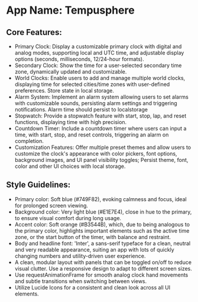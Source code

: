 # **App Name**: Tempusphere

## Core Features:

- Primary Clock: Display a customizable primary clock with digital and analog modes, supporting local and UTC time, and adjustable display options (seconds, milliseconds, 12/24-hour formats).
- Secondary Clock: Show the time for a user-selected secondary time zone, dynamically updated and customizable.
- World Clocks: Enable users to add and manage multiple world clocks, displaying time for selected cities/time zones with user-defined preferences. Store state in local storage.
- Alarm System: Implement an alarm system allowing users to set alarms with customizable sounds, persisting alarm settings and triggering notifications. Alarm time should persist to localstorage
- Stopwatch: Provide a stopwatch feature with start, stop, lap, and reset functions, displaying time with high precision.
- Countdown Timer: Include a countdown timer where users can input a time, with start, stop, and reset controls, triggering an alarm on completion.
- Customization Features: Offer multiple preset themes and allow users to customize the clock's appearance with color pickers, font options, background images, and UI panel visibility toggles; Persist theme, font, color and other UI choices with local storage.

## Style Guidelines:

- Primary color: Soft blue (#749F82), evoking calmness and focus, ideal for prolonged screen viewing.
- Background color: Very light blue (#E1E7E4), close in hue to the primary, to ensure visual comfort during long usage.
- Accent color: Soft orange (#B3544B), which, due to being analogous to the primary color, highlights important elements such as the active time zone, or the start button of the timer, with balance and restraint.
- Body and headline font: 'Inter', a sans-serif typeface for a clean, neutral and very readable appearance, suiting an app with lots of quickly changing numbers and utility-driven user experience.
- A clean, modular layout with panels that can be toggled on/off to reduce visual clutter. Use a responsive design to adapt to different screen sizes.
- Use requestAnimationFrame for smooth analog clock hand movements and subtle transitions when switching between views.
- Utilize Lucide Icons for a consistent and clean look across all UI elements.